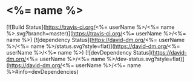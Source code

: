 <%= name %>
===================

[![Build Status](https://travis-ci.org/<%= userName %>/<%= name %>.svg?branch=master)](https://travis-ci.org/<%= userName %>/<%= name %>) [![dependency Status](https://david-dm.org/<%= userName %>/<%= name %>/status.svg?style=flat)](https://david-dm.org/<%= userName %>/<%= name %>) [![devDependency Status](https://david-dm.org/<%= userName %>/<%= name %>/dev-status.svg?style=flat)](https://david-dm.org/<%= userName %>/<%= name %>#info=devDependencies)
